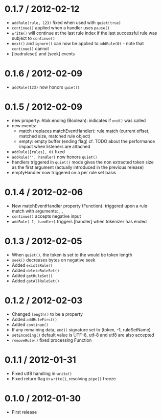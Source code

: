 0.1.7 / 2012-02-12
==================

  * `addRule(rule, 123)` fixed when used with `quiet(true)`
  * `continue()` applied when a handler uses `pause()`
  * `write()` will continue at the last rule index if the last successful rule was subject to `continue()`
  * `next()` and `ignore()` can now be applied to `addRule(0)` - note that `continue()` cannot
  * [loadruleset] and [seek] events

0.1.6 / 2012-02-09
==================
  * `addRule(123)` now honors `quiet()`

0.1.5 / 2012-02-09
==================

  * new property: Atok.ending (Boolean): indicates if `end()` was called
  * new events:
    * match (replaces matchEventHandler): rule match (current offset, matched size, matched rule object)
    * empty: empty buffer (ending flag)
    cf. TODO about the performance impact when listeners are attached
  * `addRule([rules], 0)` fixed
  * `addRule('', handler)` now honors `quiet()`
  * handlers triggered in `quiet()` mode gives the non extracted token size as the first argument (actually introduced in the previous release)
  * emptyHandler now triggered on a per rule set basis

0.1.4 / 2012-02-06
==================

  * New matchEventHandler property (Function): triggered upon a rule match with
    arguments: <offset>, <matched length>, <rule object>
  * `continue()` accepts negative input
  * `addRule(-1, handler)` triggers [handler] when tokenizer has ended

0.1.3 / 2012-02-05
==================

  * When `quiet()`, the token is set to the would be token length
  * `seek()` decreases bytes on negative seek
  * Added `existsRule()`
  * Added `deleteRuleSet()`
  * Added `getRuleSet()`
  * Added `getAllRuleSet()`

0.1.2 / 2012-02-03
==================

  * Changed `length()` to be a property
  * Added `addRuleFirst()`
  * Added `continue()`
  * If any remaining data, `end()` signature set to (token, -1, ruleSetName)
  * `setEncoding()` default value is UTF-8, utf-8 and utf8 are also accepted
  * `removeRule()` fixed processing Function

0.1.1 / 2012-01-31
==================

  * Fixed utf8 handling in `write()`
  * Fixed return flag in `write()`, resolving `pipe()` freeze

0.1.0 / 2012-01-30
==================

  * First release